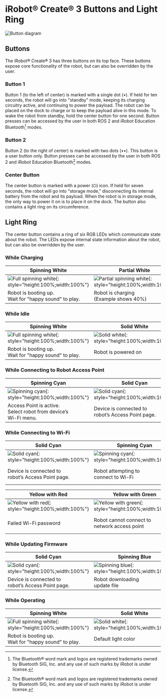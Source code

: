 # iRobot® Create® 3 Buttons and Light Ring
![Button diagram](data/buttons.png)

## Buttons
The iRobot® Create® 3 has three buttons on its top face.
These buttons expose core functionality of the robot, but can also be overridden by the user.

### Button 1
Button 1 (to the left of center) is marked with a single dot (•).
If held for ten seconds, the robot will go into "standby" mode, keeping its charging circuitry active, and continuing to power the payload.
The robot can be placed on the dock to charge or to keep the payload alive in this mode.
To wake the robot from standby, hold the center button for one second.
Button presses can be accessed by the user in both ROS 2 and iRobot Education Bluetooth[^1] modes.

### Button 2
Button 2 (to the right of center) is marked with two dots (••).
This button is a user button only.
Button presses can be accessed by the user in both ROS 2 and iRobot Education Bluetooth[^1] modes.

### Center Button
The center button is marked with a power (⏻) icon.
If held for seven seconds, the robot will go into "storage mode," disconnecting its internal battery from the robot and its payload.
When the robot is in storage mode, the only way to power it on is to place it on the dock.
The button also contains a light ring on its circumference.

## Light Ring
The center button contains a ring of six RGB LEDs which communicate state about the robot.
The LEDs expose internal state information about the robot, but can also be overridden by the user.

### While Charging
|  Spinning White  |  Partial White  |  Solid White  |  Pulsing Red  |
| ----- | ----- | ----- | ------ |
|  ![Full spinning white](data/lightring/boot.gif){: style="height:100%;width:100%"}  |  ![Partial spinning white](data/lightring/charged_spinning.gif){: style="height:100%;width:100%"}  |  ![Solid white](data/lightring/white_solid.jpg){: style="height:100%;width:100%"}  |  ![Pulsing Red](data/lightring/red_pulsing.gif){: style="height:100%;width:100%"}  |
|  Robot is booting up.<br>Wait for "happy sound" to play.  |  Robot is charging<br>(Example shows 40%)  |  Robot is 100% charged  |  Battery < 10%  |

### While Idle
|  Spinning White  |  Solid White  |  Pulsing Red  |  Solid Red  |
| ----- | ----- | ----- | ------ |
|  ![Full spinning white](data/lightring/boot.gif){: style="height:100%;width:100%"}  |  ![Solid white](data/lightring/white_solid.jpg){: style="height:100%;width:100%"}  |  ![Pulsing Red](data/lightring/red_pulsing.gif){: style="height:100%;width:100%"}  |  ![Solid Red](data/lightring/red_solid.jpg){: style="height:100%;width:100%"}  |
|  Robot is booting up.<br>Wait for "happy sound" to play.  |  Robot is powered on  |  Battery <10%. Place on charger.  |  Robot error. Cycle power.  |

### While Connecting to Robot Access Point
|  Spinning Cyan  |  Solid Cyan  | | |
| ----- | ----- | ----- | ----- |
|  ![Spinning cyan](data/lightring/cyan_spinning.gif){: style="height:100%;width:100%"}  |  ![Solid cyan](data/lightring/cyan_solid.jpg){: style="height:100%;width:100%"}  | | |
|  Access Point is active. <br> Select robot from device’s <br> Wi-Fi menu.  |  Device is connected to <br> robot’s Access Point page.  | | |

### While Connecting to Wi-Fi
|  Solid Cyan  |  Spinning Cyan  |  Quick Green Flash  |  Solid White  |
| ----- | ----- | ----- | ----- |
|  ![Solid cyan](data/lightring/cyan_solid.jpg){: style="height:100%;width:100%"}  |  ![Spinning cyan](data/lightring/cyan_spinning.gif){: style="height:100%;width:100%"}  |  ![Green Flash](data/lightring/green_solid.jpg){: style="height:100%;width:100%"}  |  ![Solid White](data/lightring/white_solid.jpg){: style="height:100%;width:100%"}  |
|  Device is connected to <br> robot’s Access Point page.  |  Robot attempting to <br> connect to Wi-Fi  |  Success connecting to Wi-Fi  |  Robot successfully <br> disconnected from <br> Access Point page  |

|  Yellow with Red  |  Yellow with Green  |  Yellow with Blue  |  Yellow with White  |  Solid Yellow  |
| ----- | ----- | ----- | ----- | ----- |
|  ![Yellow with red](data/lightring/yellow-red_solid.jpg){: style="height:100%;width:100%"}  |  ![Yellow with green](data/lightring/yellow-green_solid.jpg){: style="height:100%;width:100%"}  |  ![Yellow with blue](data/lightring/yellow-blue_solid.jpg){: style="height:100%;width:100%"}  |  ![Yellow with white](data/lightring/yellow-white_solid.jpg){: style="height:100%;width:100%"}  |  ![Solid yellow](data/lightring/yellow_solid.jpg){: style="height:100%;width:100%"}  |
|  Failed Wi-Fi password  |  Robot cannot connect to <br> network access point | DHCP failed to obtain a valid <br> IP address before time-out. <br> Try again. |  Access point located but <br> failed association. Try again.  |  Failed to connect to Wi-Fi <br> for unknown reason  |

### While Updating Firmware
|  Solid Cyan  |  Spinning Blue  |  Spinning White  |  Solid White  |
| ----- | ----- | ----- | ----- |
|  ![Solid cyan](data/lightring/cyan_solid.jpg){: style="height:100%;width:100%"}  |  ![Spinning blue](data/lightring/blue_spinning.gif){: style="height:100%;width:100%"}  |  ![Full spinning white](data/lightring/boot.gif){: style="height:100%;width:100%"}  |  ![Solid White](data/lightring/white_solid.jpg){: style="height:100%;width:100%"}  |
|  Device is connected to <br> robot’s Access Point page.  |  Robot downloading <br> update file  |  Robot updating firmware <br> Do not remove from dock  |  Update successful  |

### While Operating
|  Spinning White  |  Solid White  |  Pulsing Red  |  Spinning Red  |  Half Solid Orange  | Half Solid Yellow  |
| ----- | ----- | ----- | ----- | ----- | ----- |
|  ![Full spinning white](data/lightring/boot.gif){: style="height:100%;width:100%"}  |  ![Solid white](data/lightring/white_solid.jpg){: style="height:100%;width:100%"}  |  ![Pulsing Red](data/lightring/red_pulsing.gif){: style="height:100%;width:100%"}  |  ![Spinning Red](data/lightring/red_spinning.gif){: style="height:100%;width:100%"}  |  ![Rear Half Orange](data/lightring/orange_half_solid.jpg){: style="height:100%;width:100%"}  |  ![Rear Half Yellow](data/lightring/yellow_half_solid.jpg){: style="height:100%;width:100%"}  |
|  Robot is booting up.<br>Wait for "happy sound" to play.  |  Default light color  |  Battery < 10%  |  Battery < 3%  |  Back-up safety activated  |  Wheels disabled  |

[^1]: The Bluetooth® word mark and logos are registered trademarks owned by Bluetooth SIG, Inc. and any use of such marks by iRobot is under license.
[^2]: All other trademarks mentioned are the property of their respective owners.